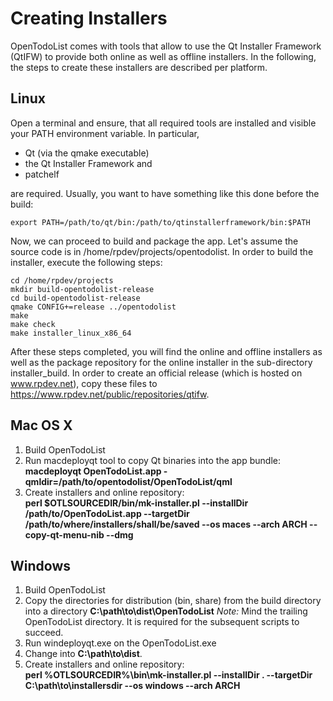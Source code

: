 Creating Installers
===================

OpenTodoList comes with tools that allow to use the Qt Installer Framework (QtIFW)
to provide both online as well as offline installers. In the following, the
steps to create these installers are described per platform.

Linux
-----

Open a terminal and ensure, that all required tools are installed and visible your
PATH environment variable. In particular,

* Qt (via the qmake executable)
* the Qt Installer Framework and
* patchelf

are required. Usually, you want to have something like this done before the build:

    export PATH=/path/to/qt/bin:/path/to/qtinstallerframework/bin:$PATH

Now, we can proceed to build and package the app. Let's assume the source
code is in /home/rpdev/projects/opentodolist. In order to build the installer,
execute the following steps:

    cd /home/rpdev/projects
    mkdir build-opentodolist-release
    cd build-opentodolist-release
    qmake CONFIG+=release ../opentodolist
    make
    make check
    make installer_linux_x86_64

After these steps completed, you will find the online and offline installers
as well as the package repository for the online installer in the
sub-directory installer_build. In order to create an official release (which
is hosted on www.rpdev.net), copy these files to 
https://www.rpdev.net/public/repositories/qtifw.


Mac OS X
--------

1. Build OpenTodoList
2. Run macdeployqt tool to copy Qt binaries into the app bundle:  
   **macdeployqt OpenTodoList.app -qmldir=/path/to/opentodolist/OpenTodoList/qml**
3. Create installers and online repository:  
    **perl $OTLSOURCEDIR/bin/mk-installer.pl 
     --installDir /path/to/OpenTodoList.app 
     --targetDir /path/to/where/installers/shall/be/saved 
     --os maces --arch ARCH
      --copy-qt-menu-nib --dmg**

Windows
-------

1. Build OpenTodoList
2. Copy the directories for distribution (bin, share) from the build
   directory into a directory **C:\path\to\dist\OpenTodoList**
   *Note:* Mind the trailing OpenTodoList directory. It is required for the
   subsequent scripts to succeed.
3. Run windeployqt.exe on the OpenTodoList.exe
4. Change into **C:\path\to\dist**.
4. Create installers and online repository:  
     **perl %OTLSOURCEDIR%\bin\mk-installer.pl 
     --installDir . 
     --targetDir C:\path\to\installersdir 
     --os windows --arch ARCH**
